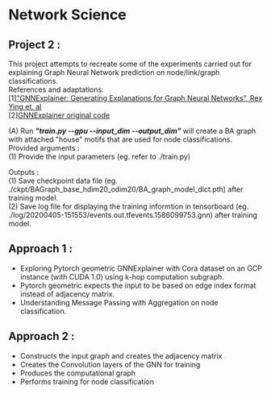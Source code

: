 # Network Science
## Project 2 :
This project attempts to recreate some of the experiments carried out for explaining Graph Neural Network prediction on node/link/graph classifications.<br>
References and adaptations:<br>
[1]["GNNExplainer: Generating Explanations for Graph Neural Networks", Rex Ying et. al](https://cs.stanford.edu/people/jure/pubs/gnnexplainer-neurips19.pdf)<br>
[2][GNNExplainer original code](https://github.com/RexYing/gnn-model-explainer)

(A) Run ***"train.py --gpu --input_dim --output_dim"*** will create a BA graph with attached "house" motifs that are used for node classifications.<br>
Provided arguments : <br>
(1) Provide the input parameters (eg. refer to ./train.py)<br>

Outputs : <br>
(1) Save checkpoint data file (eg. ./ckpt/BAGraph_base_hdim20_odim20/BA_graph_model_dict.pth) after training model.<br>
(2) Save log file for displaying the training informtion in tensorboard (eg. ./log/20200405-151553/events.out.tfevents.1586099753.gnn) after training model.<br>

## Approach 1 :
- Exploring Pytorch geometric GNNExplainer with Cora dataset on an GCP instance (with CUDA 1.0) using k-hop computation subgraph.
- Pytorch geometric expects the input to be based on edge index format instead of adjacency matrix.
- Understanding Message Passing with Aggregation on node classification.

## Approach 2 :
- Constructs the input graph and creates the adjacency matrix
- Creates the Convolution layers of the GNN for training
- Produces the computational graph
- Performs training for node classification
